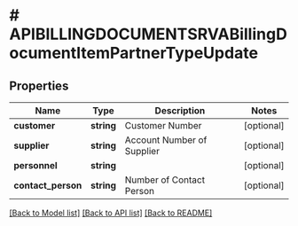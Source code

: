 # # APIBILLINGDOCUMENTSRVABillingDocumentItemPartnerTypeUpdate

## Properties

Name | Type | Description | Notes
------------ | ------------- | ------------- | -------------
**customer** | **string** | Customer Number | [optional]
**supplier** | **string** | Account Number of Supplier | [optional]
**personnel** | **string** |  | [optional]
**contact_person** | **string** | Number of Contact Person | [optional]

[[Back to Model list]](../../README.md#models) [[Back to API list]](../../README.md#endpoints) [[Back to README]](../../README.md)
